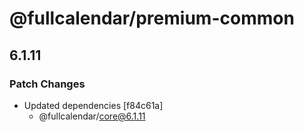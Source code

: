 # @fullcalendar/premium-common

## 6.1.11

### Patch Changes

- Updated dependencies [f84c61a]
  - @fullcalendar/core@6.1.11
